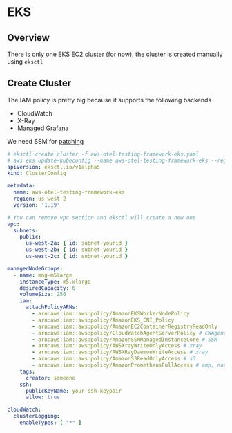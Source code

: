 # EKS

## Overview

There is only one EKS EC2 cluster (for now), the cluster is created manually using `eksctl`

## Create Cluster

The IAM policy is pretty big because it supports the following backends

- CloudWatch
- X-Ray
- Managed Grafana

We need SSM for [patching](aws-patch.md)

```yaml
# eksctl create cluster -f aws-otel-testing-framework-eks.yaml
# aws eks update-kubeconfig --name aws-otel-testing-framework-eks --region us-west-2
apiVersion: eksctl.io/v1alpha5
kind: ClusterConfig

metadata:
  name: aws-otel-testing-framework-eks
  region: us-west-2
  version: '1.19'

# You can remove vpc section and eksctl will create a new one
vpc:
  subnets:
    public:
      us-west-2a: { id: subnet-yourid }
      us-west-2b: { id: subnet-yourid }
      us-west-2c: { id: subnet-yourid }

managedNodeGroups:
  - name: mng-m5large
    instanceType: m5.xlarge
    desiredCapacity: 6
    volumeSize: 256
    iam:
      attachPolicyARNs:
        - arn:aws:iam::aws:policy/AmazonEKSWorkerNodePolicy
        - arn:aws:iam::aws:policy/AmazonEKS_CNI_Policy
        - arn:aws:iam::aws:policy/AmazonEC2ContainerRegistryReadOnly
        - arn:aws:iam::aws:policy/CloudWatchAgentServerPolicy # CWAgent
        - arn:aws:iam::aws:policy/AmazonSSMManagedInstanceCore # SSM
        - arn:aws:iam::aws:policy/AWSXrayWriteOnlyAccess # xray
        - arn:aws:iam::aws:policy/AWSXRayDaemonWriteAccess # xray
        - arn:aws:iam::aws:policy/AmazonS3ReadOnlyAccess # s3
        - arn:aws:iam::aws:policy/AmazonPrometheusFullAccess # amp, not sure if `AmazonPrometheusRemoteWriteAccess` works ...
    tags:
      creator: someone
    ssh:
      publicKeyName: your-ssh-keypair
      allow: true

cloudWatch:
  clusterLogging:
    enableTypes: [ "*" ]
```
